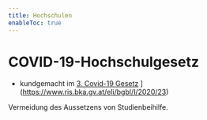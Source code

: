 ```yaml
---
title: Hochschulen
enableToc: true
---
```


# COVID-19-Hochschulgesetz

* kundgemacht im [3. Covid-19 Gesetz](https://www.ris.bka.gv.at/eli/bgbl/I/2020/23) ](https://www.ris.bka.gv.at/eli/bgbl/I/2020/23)

Vermeidung des Aussetzens von Studienbeihilfe.